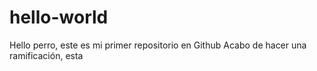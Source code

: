 ﻿# hello-world
Hello perro, este es mi primer repositorio en Github
Acabo de hacer una ramificación, esta 

